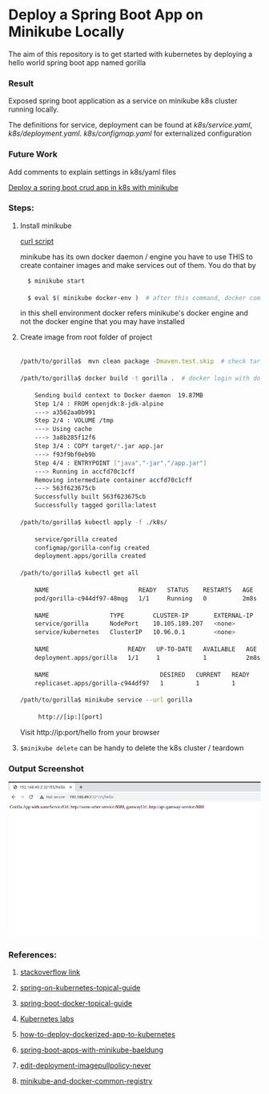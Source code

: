 # Deploy a Spring Boot App on Minikube Locally 

The aim of this repository is to get started with kubernetes
by deploying a hello world spring boot app named gorilla


### Result

Exposed spring boot application as a service on minikube k8s cluster running locally.

The definitions for service, deployment can be found at <em>k8s/service.yaml</em>, <em>k8s/deployment.yaml</em>.
<em>k8s/configmap.yaml</em> for externalized configuration


### Future Work

Add comments to explain settings in k8s/yaml files 

[Deploy a spring boot crud app in k8s with minikube](https://www.youtube.com/watch?v=pIPji3_rYPY)


### Steps:

1.  Install minikube 

    [curl script](https://minikube.sigs.k8s.io/docs/start/) 

    minikube has its own docker daemon / engine 
    you have to use THIS to create container images 
    and make services out of them. You do that by

    ```bash
      $ minikube start

      $ eval $( minikube docker-env )  # after this command, docker commands apply on minikube  docker engine
    ```

     in this shell environment docker refers minikube's docker engine
     and not the docker engine that you may have installed


2. Create image from root folder of project

   ```bash
   
   /path/to/gorilla$  mvn clean package -Dmaven.test.skip  # check target folder created with gorilla.jar
   
   /path/to/gorilla$ docker build -t gorilla .  # docker login with docker-hub credentials maybe needed to pull opendjdk image
   
       Sending build context to Docker daemon  19.87MB
       Step 1/4 : FROM openjdk:8-jdk-alpine
       ---> a3562aa0b991
       Step 2/4 : VOLUME /tmp
       ---> Using cache
       ---> 3a8b285f12f6
       Step 3/4 : COPY target/*.jar app.jar
       ---> f93f9bf0eb9b
       Step 4/4 : ENTRYPOINT ["java","-jar","/app.jar"]
       ---> Running in accfd70c1cff
       Removing intermediate container accfd70c1cff
       ---> 563f623675cb
       Successfully built 563f623675cb
       Successfully tagged gorilla:latest
     
   /path/to/gorilla$ kubectl apply -f ./k8s/
   
       service/gorilla created
       configmap/gorilla-config created
       deployment.apps/gorilla created

   /path/to/gorilla$ kubectl get all 
   
       NAME                         READY   STATUS    RESTARTS   AGE
       pod/gorilla-c944df97-48mqg   1/1     Running   0          2m8s
       
       NAME                 TYPE        CLUSTER-IP       EXTERNAL-IP   PORT(S)          AGE
       service/gorilla      NodePort    10.105.189.207   <none>        8080:31880/TCP   2m8s
       service/kubernetes   ClusterIP   10.96.0.1        <none>        443/TCP          7m37s
       
       NAME                      READY   UP-TO-DATE   AVAILABLE   AGE
       deployment.apps/gorilla   1/1     1            1           2m8s
       
       NAME                               DESIRED   CURRENT   READY   AGE
       replicaset.apps/gorilla-c944df97   1         1         1       2m8s

   /path/to/gorilla$ minikube service --url gorilla
   
        http://[ip:][port]
   ```
 
   Visit  http://ip:port/hello from your browser


3.  ```$minikube delete``` can be handy to delete the k8s cluster / teardown


### Output Screenshot 

![Output](./output.png)

### References: 


1. [stackoverflow link](https://stackoverflow.com/a/66598466)


2. [spring-on-kubernetes-topical-guide](https://spring.io/guides/topicals/spring-on-kubernetes/)


3. [spring-boot-docker-topical-guide](https://spring.io/guides/topicals/spring-boot-docker/)


4. [Kubernetes labs](https://labs.play-with-k8s.com/)


5. [how-to-deploy-dockerized-app-to-kubernetes](https://medium.com/@sarathtchander/how-to-deploy-dockerized-spring-boot-app-in-k8s-minikube-for-beginners-378a1b0df153)


6. [spring-boot-apps-with-minikube-baeldung](https://www.baeldung.com/spring-boot-minikube?__cf_chl_tk=VCvE1u0lEkyeKZktAeYlQ__9UlWl6WNX6CV5EajGECg-1638361741-0-gaNycGzNCJE)


8. [edit-deployment-imagepullpolicy-never](https://www.talkingdotnet.com/how-to-run-locally-build-docker-images-with-kubernetes/)


7. [minikube-and-docker-common-registry](https://www.bogotobogo.com/DevOps/Docker/Docker_Kubernetes_Minikube.php)
